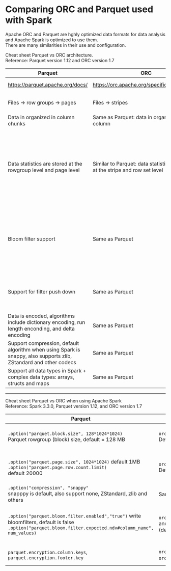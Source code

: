# Comparing ORC and Parquet used with Spark
Apache ORC and Parquet are hghly optimized data formats for data analysis and Apache Spark is optimized to use them.  
There are many similarities in their use and configuration.
  
Cheat sheet Parquet vs ORC architecture.  
Reference: Parquet version 1.12 and ORC version 1.7

| Parquet                                                                                                                | ORC                                                                           | Comment                                                                                                                |
|------------------------------------------------------------------------------------------------------------------------|-------------------------------------------------------------------------------|------------------------------------------------------------------------------------------------------------------------|
| https://parquet.apache.org/docs/                                                                                       | https://orc.apache.org/specification/ORCv1/                                   | Reference Links                                                                                                        |
| Files -> row groups -> pages<br/>                                                                                      | Files -> stripes                                                              | Key data layout structures                                                                                             |
| Data in organized in column chunks                                                                                     | Same as Parquet: data in organized by column                                  | Columnar data formats                                                                                                  |
| Data statistics are stored at the rowgroup level and page level                                                        | Similar to Parquet: data statistics are stored at the stripe and row set level | Index-type structures for improved filter execution (min, max, number of rows, and number of null values are provided) |
| Bloom filter support                                                                                                   | Same as Parquet                                                               | Bloom filters improve the performance of certain filter predicates (speed up value not in a set searches)              |
| Support for filter push down                                                                                           | Same as Parquet                                                               | Query engines like Spark can offload filters to the data source| 
| Data is encoded, algorithms include dictionary encoding, run length enconding, and delta encoding                      | Same as Parquet                                                               | Encoding improves data storage                                                                                         |
| Support compression, default algorithm when using Spark is snappy, also supports zlib, ZStandard and other codecs | Same as Parquet                                                               | Compression |
| Support all data types in Spark + complex data types: arrays, structs and maps                                         | Same as Parquet                                                               | Extensive data type support|
  
----------
  
Cheat sheet Parquet vs ORC when using Apache Spark  
Reference: Spark 3.3.0, Parquet version 1.12, and ORC version 1.7

| Parquet                                                                                                                    | ORC                                                     | Comment                                                             |
|----------------------------------------------------------------------------------------------------------------------------|---------------------------------------------------------|---------------------------------------------------------------------|
| `.option("parquet.block.size", 128*1024*1024)`<br/> Parquet rowgroup (block) size, default = 128 MB                        | `orc.stripe.size`<br/>Default = 64 MB                   | Rowgroup/stripe size, this is the main unit of parallelism          |
| `.option("parquet.page.size", 1024*1024)` default 1MB<br/>`.option("parquet.page.row.count.limit)`<br/> default 20000 | `orc.row.index.stride`<br/>Default 10000                | Lowest granularity for data statistics gathering and filtering      |
 | `.option("compression", "snappy"`<br/>snapppy is default, also support none, ZStandard, zlib and others                    | Same as Parquet                                         | Compression                                                         |
| `.option("parquet.bloom.filter.enabled","true")` write bloomfilters, default is false<br/>`.option("parquet.bloom.filter.expected.ndv#column_name", num_values)`| `orc.bloom.filter.columns` and `orc.bloom.filter.fpp` (default 0.05) | Configure bloom filters when writing data with the DataFrame writer |
 | `parquet.encryption.column.keys`, `parquet.encryption.footer.key`| `orc.key.provider`, `orc.encrypt`, `orc.mask`           | Encryption- related parameters                                      | 